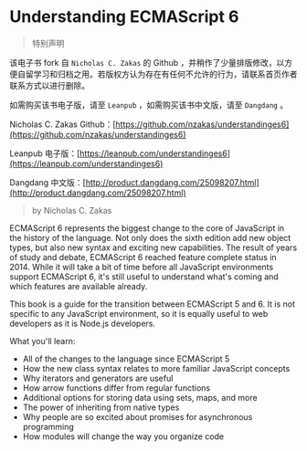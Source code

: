 # Understanding ECMAScript 6

> 特别声明

该电子书 fork 自 `Nicholas C. Zakas` 的 Github ，并稍作了少量排版修改，以方便自留学习和归档之用。若版权方认为存在有任何不允许的行为，请联系首页作者联系方式以进行删除。

如需购买该书电子版，请至 `Leanpub` ，如需购买该书中文版，请至 `Dangdang` 。

Nicholas C. Zakas Github：[https://github.com/nzakas/understandinges6](https://github.com/nzakas/understandinges6)

Leanpub 电子版：[https://leanpub.com/understandinges6](https://leanpub.com/understandinges6)

Dangdang 中文版：[http://product.dangdang.com/25098207.html](http://product.dangdang.com/25098207.html)

> by Nicholas C. Zakas
>

ECMAScript 6 represents the biggest change to the core of JavaScript in the history of the language. Not only does the sixth edition add new object types, but also new syntax and exciting new capabilities. The result of years of study and debate, ECMAScript 6 reached feature complete status in 2014. While it will take a bit of time before all JavaScript environments support ECMAScript 6, it's still useful to understand what's coming and which features are available already.

This book is a guide for the transition between ECMAScript 5 and 6. It is not specific to any JavaScript environment, so it is equally useful to web developers as it is Node.js developers.

What you'll learn:

- All of the changes to the language since ECMAScript 5
- How the new class syntax relates to more familiar JavaScript concepts
- Why iterators and generators are useful
- How arrow functions differ from regular functions
- Additional options for storing data using sets, maps, and more
- The power of inheriting from native types
- Why people are so excited about promises for asynchronous programming
- How modules will change the way you organize code

